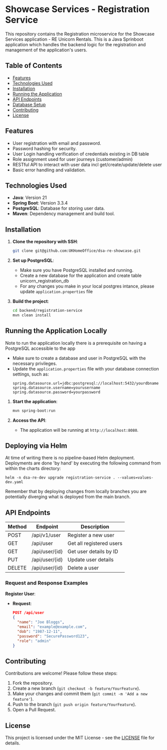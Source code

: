 # Showcase Services - Registration Service

This repository contains the Registration microservice for the Showcase Services application - RE Unicorn Rentals. This is a Java Sprinboot application which handles the backend logic for the registration and management of the application's users.

## Table of Contents

- [Features](#features)
- [Technologies Used](#technologies-used)
- [Installation](#installation)
- [Running the Application](#running-the-application)
- [API Endpoints](#api-endpoints)
- [Database Setup](#database-setup)
- [Contributing](#contributing)
- [License](#license)

## Features

- User registration with email and password.
- Password hashing for security.
- User Login handling verification of credentials existing in DB table
- Role assignment used for user journeys (customer/admin)
- RESTful API to interact with user data incl get/create/update/delete user
- Basic error handling and validation.

## Technologies Used

- **Java**: Version 21
- **Spring Boot**: Version 3.3.4
- **PostgreSQL**: Database for storing user data.
- **Maven**: Dependency management and build tool.

## Installation

1. **Clone the repository with SSH**:

   ```bash
   git clone git@github.com:UKHomeOffice/dsa-re-showcase.git
   ```

2. **Set up PostgreSQL**:

   - Make sure you have PostgreSQL installed and running.
   - Create a new database for the application and create table unicorn_registration_db
   - For any changes you make in your local postgres intance, please update `application.properties` file

3. **Build the project**:
   ```bash
   cd backend/registration-service
   mvn clean install
   ```

## Running the Application Locally

Note to run the application locally there is a prerequisite on having a PostgreSQL accessible to the app

- Make sure to create a database and user in PostgreSQL with the necessary privileges.
- Update the `application.properties` file with your database connection settings, such as:
  ```properties
  spring.datasource.url=jdbc:postgresql://localhost:5432/yourdbname
  spring.datasource.username=yourusername
  spring.datasource.password=yourpassword
  ```

1. **Start the application**:

   ```bash
   mvn spring-boot:run
   ```

2. **Access the API**:
   - The application will be running at `http://localhost:8080`.

## Deploying via Helm

At time of writing there is no pipeline-based Helm deployment. Deployments are done 'by hand' by executing the following command from within the charts directory:

```
helm -n dsa-re-dev upgrade registration-service . --values=values-dev.yaml
```

Remember that by deploying changes from locally branches you are potentially diverging what is deployed from the main branch.


## API Endpoints

| Method | Endpoint       | Description              |
| ------ | -------------- | ------------------------ |
| POST   | /api/v1/user   | Register a new user      |
| GET    | /api/user      | Get all registered users |
| GET    | /api/user/{id} | Get user details by ID   |
| PUT    | /api/user/{id} | Update user details      |
| DELETE | /api/user/{id} | Delete a user            |

### Request and Response Examples

**Register User**:

- **Request**:

  ```json
  POST /api/user
  {
    "name": "Joe Bloggs",
    "email": "example@example.com",
    "dob": "1987-12-11",
    "password": "SecurePassword123",
    "role": "admin"
  }
  ```



## Contributing

Contributions are welcome! Please follow these steps:

1. Fork the repository.
2. Create a new branch (`git checkout -b feature/YourFeature`).
3. Make your changes and commit them (`git commit -m 'Add a new feature'`).
4. Push to the branch (`git push origin feature/YourFeature`).
5. Open a Pull Request.

## License

This project is licensed under the MIT License - see the [LICENSE](https://github.com/UKHomeOffice/dsa-re-showcase/blob/main/LICENSE) file for details.
